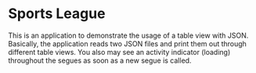 # Sports League

This is an application to demonstrate the usage of a table view with JSON. Basically, the application reads two JSON files and print them out through different table views. You also may see an activity indicator (loading) throughout the segues as soon as a new segue is called.

